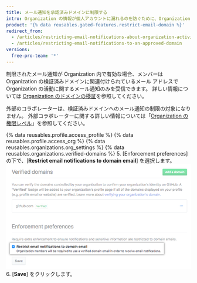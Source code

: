 ```yaml
---
title: メール通知を承認済みドメインに制限する
intro: Organization の情報が個人アカウントに漏れるのを防ぐために、Organization のオーナーは Organization アクティビティに関するメール通知を検証済みドメインに制限できます。
product: '{% data reusables.gated-features.restrict-email-domain %}'
redirect_from:
  - /articles/restricting-email-notifications-about-organization-activity-to-an-approved-email-domain/
  - /articles/restricting-email-notifications-to-an-approved-domain
versions:
  free-pro-team: '*'
---
```


制限されたメール通知が Organization 内で有効な場合、メンバーは Organization の検証済みドメインに関連付けられているメール アドレスで Organization の活動に関するメール通知のみを受信できます。 詳しい情報については [Organization のドメインの検証](/articles/verifying-your-organization-s-domain)を参照してください。

外部のコラボレーターは、検証済みドメインへのメール通知の制限の対象になりません。 外部コラボレーターに関する詳しい情報については「[Organization の権限レベル](/github/setting-up-and-managing-organizations-and-teams/permission-levels-for-an-organization#outside-collaborators)」を参照してください。

{% data reusables.profile.access_profile %}
{% data reusables.profile.access_org %}
{% data reusables.organizations.org_settings %}
{% data reusables.organizations.verified-domains %}
5. [Enforcement preferences] の下で、[**Restrict email notifications to domain email**] を選択します。 ![メール通知を検証済みドメインのメールに制限するためのチェックボックス](/assets/images/help/organizations/restrict-email-notifications-to-domain.png)
6. [**Save**] をクリックします。
